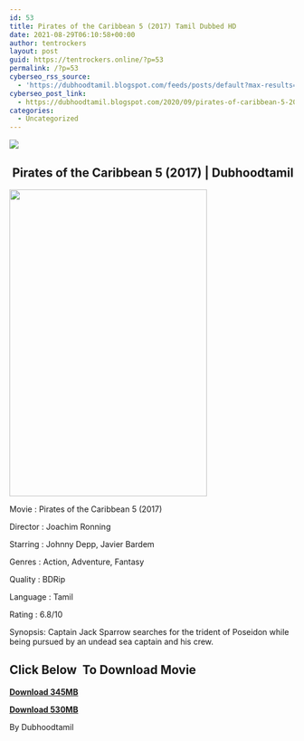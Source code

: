 ```yaml
---
id: 53
title: Pirates of the Caribbean 5 (2017) Tamil Dubbed HD
date: 2021-08-29T06:10:58+00:00
author: tentrockers
layout: post
guid: https://tentrockers.online/?p=53
permalink: /?p=53
cyberseo_rss_source:
  - 'https://dubhoodtamil.blogspot.com/feeds/posts/default?max-results=150&start-index=1'
cyberseo_post_link:
  - https://dubhoodtamil.blogspot.com/2020/09/pirates-of-caribbean-5-2017-tamil.html
categories:
  - Uncategorized
---
```

<div class="media_block">
  <img src="https://1.bp.blogspot.com/-snI51_9DP4U/X3LrqgAUT4I/AAAAAAAACmI/ioaLsY5-tCIsW_tP0JxytXlS9pGpzFixwCNcBGAsYHQ/s72-w349-h542-c/Pirates-Of-The-Caribbean-Poster-MyPosterCollection.com-45-659x1024.jpg" class="media_thumbnail" />
</div>

## &nbsp;Pirates of the Caribbean 5 (2017) | Dubhoodtamil

<div class="separator">
  <a href="https://1.bp.blogspot.com/-snI51_9DP4U/X3LrqgAUT4I/AAAAAAAACmI/ioaLsY5-tCIsW_tP0JxytXlS9pGpzFixwCNcBGAsYHQ/s1024/Pirates-Of-The-Caribbean-Poster-MyPosterCollection.com-45-659x1024.jpg" imageanchor="1"><img loading="lazy" border="0" data-original-height="1024" data-original-width="659" height="542" src="https://1.bp.blogspot.com/-snI51_9DP4U/X3LrqgAUT4I/AAAAAAAACmI/ioaLsY5-tCIsW_tP0JxytXlS9pGpzFixwCNcBGAsYHQ/w349-h542/Pirates-Of-The-Caribbean-Poster-MyPosterCollection.com-45-659x1024.jpg" width="349" /></a>
</div>

Movie	<span></span>:	<span></span>Pirates of the Caribbean 5 (2017)

Director	<span></span>:	<span></span>Joachim Ronning

Starring	<span></span>:	<span></span>Johnny Depp, Javier Bardem

Genres	<span></span>:	<span></span>Action, Adventure, Fantasy&nbsp;

Quality	<span></span>:	<span></span>BDRip&nbsp;

Language	<span></span>:	<span></span>Tamil&nbsp;

Rating	<span></span>:	<span></span>6.8/10&nbsp;

Synopsis: Captain Jack Sparrow searches for the trident of Poseidon while being pursued by an undead sea captain and his crew.

## **<span>Click Below&nbsp; To Download Movie</span>**

**<span><a href="https://oncehelp.com/p-o-c-5-1" target="_blank" rel="noopener">Download 345MB</a></span>**

**<span><a href="https://oncehelp.com/p-o-c-5-2" target="_blank" rel="noopener">Download 530MB</a></span>**

By Dubhoodtamil